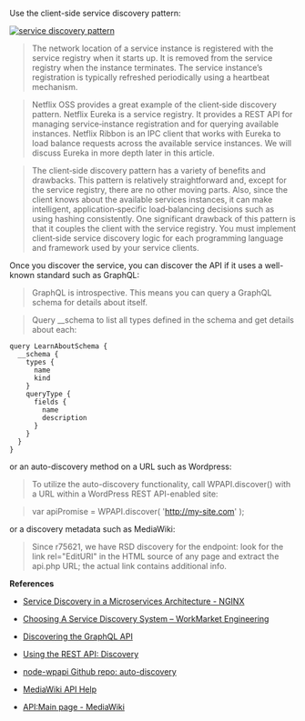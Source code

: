 Use the client-side service discovery pattern: 

[![service discovery pattern][1]][1]
>The network location of a service instance is registered with the service registry when it starts up. It is removed from the service registry when the instance terminates. The service instance’s registration is typically refreshed periodically using a heartbeat mechanism.

>Netflix OSS provides a great example of the client‑side discovery pattern. Netflix Eureka is a service registry. It provides a REST API for managing service‑instance registration and for querying available instances. Netflix Ribbon is an IPC client that works with Eureka to load balance requests across the available service instances. We will discuss Eureka in more depth later in this article.

>The client‑side discovery pattern has a variety of benefits and drawbacks. This pattern is relatively straightforward and, except for the service registry, there are no other moving parts. Also, since the client knows about the available services instances, it can make intelligent, application‑specific load‑balancing decisions such as using hashing consistently. One significant drawback of this pattern is that it couples the client with the service registry. You must implement client‑side service discovery logic for each programming language and framework used by your service clients.


  [1]: https://i.stack.imgur.com/4zylX.png

Once you discover the service, you can discover the API if it uses a well-known standard such as GraphQL:

>GraphQL is introspective. This means you can query a GraphQL schema for details about itself.

>Query __schema to list all types defined in the schema and get details about each:

    query LearnAboutSchema {
      __schema {
        types {
          name
          kind
        }
        queryType {
          fields {
            name
            description
          }
        }
      }
    }


or an auto-discovery method on a URL such as Wordpress:

>To utilize the auto-discovery functionality, call WPAPI.discover() with a URL within a WordPress REST API-enabled site:

>var apiPromise = WPAPI.discover( 'http://my-site.com' );

or a discovery metadata such as MediaWiki:

>Since r75621, we have RSD discovery for the endpoint: look for the link rel="EditURI" in the HTML source of any page and extract the api.php URL; the actual link contains additional info.

**References**

* [Service Discovery in a Microservices Architecture - NGINX](https://www.nginx.com/blog/service-discovery-in-a-microservices-architecture/)

* [Choosing A Service Discovery System – WorkMarket Engineering](https://workmarket.tech/choosing-a-service-discovery-system-1979ee55c728)

* [Discovering the GraphQL API](https://developer.github.com/v4/guides/intro-to-graphql/#discovering-the-graphql-api)

* [Using the REST API: Discovery](https://developer.wordpress.org/rest-api/using-the-rest-api/discovery/)

* [node-wpapi Github repo: auto-discovery](https://github.com/WP-API/node-wpapi#auto-discovery)

* [MediaWiki API Help](https://www.mediawiki.org/w/api.php)

* [API:Main page - MediaWiki](https://www.mediawiki.org/wiki/API:Main_page)